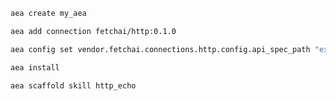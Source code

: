 ``` bash
aea create my_aea
```
``` bash
aea add connection fetchai/http:0.1.0
```
``` bash
aea config set vendor.fetchai.connections.http.config.api_spec_path "examples/http_ex/petstore.yaml"
```
``` bash
aea install
```
``` bash
aea scaffold skill http_echo
```
